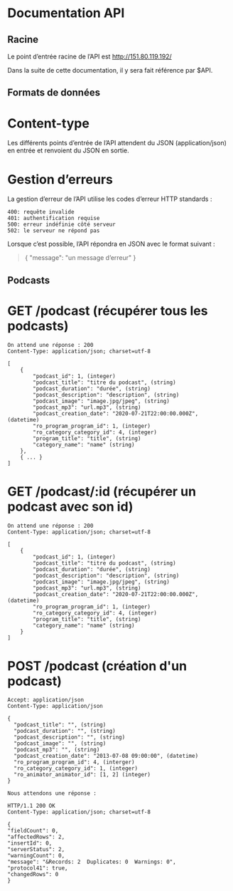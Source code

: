 # Documentation API

## Racine

Le point d’entrée racine de l’API est http://151.80.119.192/

Dans la suite de cette documentation, il y sera fait référence par \$API.

## Formats de données

# Content-type

Les différents points d’entrée de l’API attendent du JSON (application/json) en entrée et renvoient du JSON en sortie.

# Gestion d’erreurs

La gestion d’erreur de l’API utilise les codes d’erreur HTTP standards :

    400: requête invalide
    401: authentification requise
    500: erreur indéfinie côté serveur
    502: le serveur ne répond pas

Lorsque c’est possible, l’API répondra en JSON avec le format suivant :

> {
> "message": "un message d’erreur"
> }

## Podcasts

# GET /podcast (récupérer tous les podcasts)

    On attend une réponse : 200
    Content-Type: application/json; charset=utf-8

    [
        {
            "podcast_id": 1, (integer)
            "podcast_title": "titre du podcast", (string)
            "podcast_duration": "durée", (string)
            "podcast_description": "description", (string)
            "podcast_image": "image.jpg/jpeg", (string)
            "podcast_mp3": "url.mp3", (string)
            "podcast_creation_date": "2020-07-21T22:00:00.000Z", (datetime)
            "ro_program_program_id": 1, (integer)
            "ro_category_category_id": 4, (integer)
            "program_title": "title", (string)
            "category_name": "name" (string)
        },
        { ... }
    ]

# GET /podcast/:id (récupérer un podcast avec son id)

>

    On attend une réponse : 200
    Content-Type: application/json; charset=utf-8

    [
        {
            "podcast_id": 1, (integer)
            "podcast_title": "titre du podcast", (string)
            "podcast_duration": "durée", (string)
            "podcast_description": "description", (string)
            "podcast_image": "image.jpg/jpeg", (string)
            "podcast_mp3": "url.mp3", (string)
            "podcast_creation_date": "2020-07-21T22:00:00.000Z", (datetime)
            "ro_program_program_id": 1, (integer)
            "ro_category_category_id": 4, (integer)
            "program_title": "title", (string)
            "category_name": "name" (string)
        }
    ]

>

# POST /podcast (création d'un podcast)

>

    Accept: application/json
    Content-Type: application/json

    {
      "podcast_title": "", (string)
      "podcast_duration": "", (string)
      "podcast_description": "", (string)
      "podcast_image": "", (string)
      "podcast_mp3": "", (string)
      "podcast_creation_date": "2013-07-08 09:00:00", (datetime)
      "ro_program_program_id": 4, (interger)
      "ro_category_category_id": 1, (integer)
      "ro_animator_animator_id": [1, 2] (integer)
    }

>

    Nous attendons une réponse :

>

    HTTP/1.1 200 OK
    Content-Type: application/json; charset=utf-8

    {
    "fieldCount": 0,
    "affectedRows": 2,
    "insertId": 0,
    "serverStatus": 2,
    "warningCount": 0,
    "message": "&Records: 2  Duplicates: 0  Warnings: 0",
    "protocol41": true,
    "changedRows": 0
    }

>
